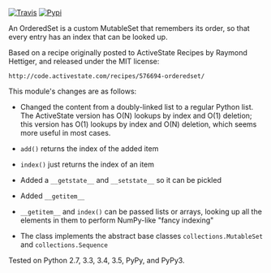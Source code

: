 [![Travis](https://img.shields.io/travis/LuminosoInsight/ordered-set/master.svg?label=Travis%20CI)](https://travis-ci.org/LuminosoInsight/ordered-set)
[![Pypi](https://img.shields.io/pypi/v/ordered-set.svg)](https://pypi.python.org/pypi/ordered-set)


An OrderedSet is a custom MutableSet that remembers its order, so that every
entry has an index that can be looked up.

Based on a recipe originally posted to ActiveState Recipes by Raymond Hettiger,
and released under the MIT license:

    http://code.activestate.com/recipes/576694-orderedset/

This module's changes are as follows:

- Changed the content from a doubly-linked list to a regular Python list.
  The ActiveState version has O(N) lookups by index and O(1) deletion;
  this version has O(1) lookups by index and O(N) deletion, which seems
  more useful in most cases.

- `add()` returns the index of the added item

- `index()` just returns the index of an item

- Added a `__getstate__` and `__setstate__` so it can be pickled

- Added `__getitem__`

- `__getitem__` and `index()` can be passed lists or arrays, looking up
  all the elements in them to perform NumPy-like "fancy indexing"

- The class implements the abstract base classes `collections.MutableSet`
  and `collections.Sequence`

Tested on Python 2.7, 3.3, 3.4, 3.5, PyPy, and PyPy3.
